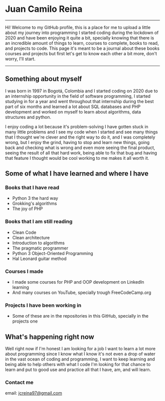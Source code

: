 

# Juan Camilo Reina

---
Hi! Welcome to my GitHub profile, this is a place for me to upload a little about my journey into programming
I started coding during the lockdown of 2020 and have been enjoying it quite a bit, specially knowing that there is an
incredible amount of things to learn, courses to complete, books to read, and projects to code.
This page it's meant to be a journal about these books courses and projects but first let's get to know each other
a bit more, don't worry, I'll start.

---

## Something about myself

I was born in 1997 in Bogotá, Colombia and I started coding on 2020 due to an internship
opportunity in the field of software programming, I started studying in for a year and went throughout that internship during the best part of six months
and learned a lot about SQL databases and PHP development and worked on myself to learn about algorithms, data structures and python.

I enjoy coding a lot because it's problem-solving I have gotten stuck in many little problems and I see my code when I started and see many things that I thought we're clever and the right way to do it, and I was completely wrong, but I enjoy the grind, having to stop and learn new things, going back and checking
what is wrong and even more seeing the final product, seeing the result of all that hard work, being able to fix that bug and having that feature I thought would
be cool working to me makes it all worth it.

## Some of what I have learned and where I have 

### Books that I have read

- Python 3 the hard way
- Grokking's algorithms
- The joy of PHP

### Books that I am still reading

- Clean Code
- Clean architecture
- Introduction to algorithms 
- The pragmatic programmer
- Python 3 Object-Oriented Programming
- Hal Leonard guitar method

### Courses I made

- I made some courses for PHP and OOP development on LinkedIn learning
- And many courses on YouTube, specially trough FreeCodeCamp.org

### Projects I have been working in

- Some of these are in the repositories in this GitHub, specially in the projects one 

## What's happening right now

Well right now if I'm honest I am looking for a job I want to learn a lot more about programming since I know what I know it's not even a drop
of water in the vast ocean of coding and programming, I want to keep learning and being able to help others with what I code I'm looking for that
chance to learn and put to good use and practice all that I have, am, and will learn.

### Contact me
email: jcreina97@gmail.com
